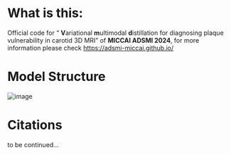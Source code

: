 # What is this:
Official code for “ **V**ariational **m**ultimodal **d**istillation for diagnosing plaque vulnerability in carotid 3D MRI” of **MICCAI ADSMI 2024**, for more information please check https://adsmi-miccai.github.io/

# Model Structure
![image](https://github.com/user-attachments/assets/cf94607b-6f30-4d4d-88eb-afe37d4b6279)

# Citations
to be continued...
